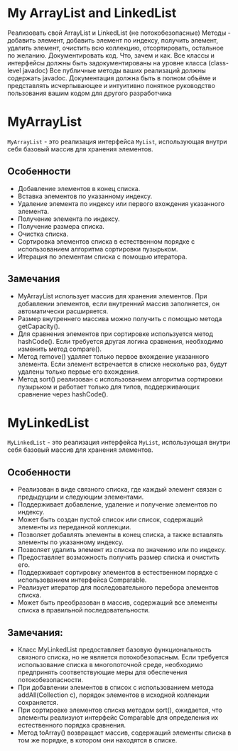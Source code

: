 # My ArrayList and LinkedList
Реализовать свой ArrayList и LinkedList (не потокобезопасные) Методы -
добавить элемент, добавить элемент по индексу, получить элемент, удалить
элемент, очистить всю коллекцию, отсортировать, остальное по желанию.
Документировать код. Что, зачем и как. Все классы и интерфейсы должны быть
задокументированы на уровне класса (class-level javadoc) Все публичные
методы ваших реализаций должны содержать javadoc. Документация должна
быть в полном объёме и представлять исчерпывающее и интуитивно понятное
руководство пользования вашим кодом для другого разработчика




# MyArrayList

`MyArrayList` - это реализация интерфейса `MyList`, использующая внутри себя базовый массив для хранения элементов.

## Особенности

- Добавление элементов в конец списка.
- Вставка элементов по указанному индексу.
- Удаление элемента по индексу или первого вхождения указанного элемента.
- Получение элемента по индексу.
- Получение размера списка.
- Очистка списка.
- Сортировка элементов списка в естественном порядке с использованием алгоритма сортировки пузырьком.
- Итерация по элементам списка с помощью итератора.

## Замечания

- MyArrayList использует массив для хранения элементов. При добавлении элементов, если внутренний массив заполняется, он автоматически расширяется.
- Размер внутреннего массива можно получить с помощью метода getCapacity().
- Для сравнения элементов при сортировке используется метод hashCode(). Если требуется другая логика сравнения, необходимо изменить метод compare().
- Метод remove() удаляет только первое вхождение указанного элемента. Если элемент встречается в списке несколько раз, будут удалены только первые его вхождения.
- Метод sort() реализован с использованием алгоритма сортировки пузырьком и работает только для типов, поддерживающих сравнение через hashCode().

# MyLinkedList

`MyLinkedList` - это реализация интерфейса `MyList`, использующая внутри себя базовый массив для хранения элементов.

## Особенности

- Реализован в виде связного списка, где каждый элемент связан с предыдущим и следующим элементами.
- Поддерживает добавление, удаление и получение элементов по индексу.
- Может быть создан пустой список или список, содержащий элементы из переданной коллекции.
- Позволяет добавлять элементы в конец списка, а также вставлять элементы по указанному индексу.
- Позволяет удалить элемент из списка по значению или по индексу.
- Предоставляет возможность получить размер списка и очистить его.
- Поддерживает сортировку элементов в естественном порядке с использованием интерфейса Comparable.
- Реализует итератор для последовательного перебора элементов списка.
- Может быть преобразован в массив, содержащий все элементы списка в правильной последовательности.

## Замечания:

- Класс MyLinkedList предоставляет базовую функциональность связного списка, но не является потокобезопасным. Если требуется использование списка в многопоточной среде, необходимо предпринять соответствующие меры для обеспечения потокобезопасности.
- При добавлении элементов в список с использованием метода addAll(Collection c), порядок элементов в исходной коллекции сохраняется.
- При сортировке элементов списка методом sort(), ожидается, что элементы реализуют интерфейс Comparable для определения их естественного порядка сравнения.
- Метод toArray() возвращает массив, содержащий элементы списка в том же порядке, в котором они находятся в списке.